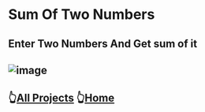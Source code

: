 # Sum Of Two Numbers
## Enter Two Numbers And Get sum of it 
![image](https://lh3.googleusercontent.com/pw/AJFCJaWYsGhusmKet1kGhDVJrdH3ckWaOeuJL8-cdmRNJWntYsk6zffCS0pzylEkMWU_VtQS8MCJUcW5NEYi_F9M5oAvNdxYML-Ul-JFuDo8ZWMF7kOdZ2DK391YCgPyN_7KXD77vXcC4zPPUz-QT6SurNWiO2NBoXkamLY4qBsO3bElOCPRB3_x_vPpoSZFJ6sGaRM7EXY4piOkjFqMsMoppzeLSsRh0JrQi0ioSb5Q1iT2qGxZodBHlqE_IpqP4zDGVUQ4oDnAJEEmNtN9UMnSIAMbhFXD-CvYh4F8n8PouLRZvkM2HddpqaJ_GdpkroU25oeh-QdpSqkUkSsCoebHhitJdtNygz7H4ReAKR7WE3hkN_mLimqS2ez-8rqKb2fK2A3lN-WxHyc2VwXDVKvwZKoc0MF-ONvR-dbgliIZbMthgus3M8ZQgTn-mHHEzmnHlR9rHB71mGW1OIaTVWJ46RuoCnqzNuDrMu3OKRr8WeFwwrfH3EcGBP64evoPfCikbhvkD6YVk8x_yLvO8mReWeM3ZValqfNDMb-pAsRmUtnOJ8XT_eYBIZn51eeSAmddB4Ggwhn5Kb0GfxOE0Y6KRFZU15tRSbZ0EckNzbj6vkVsfPZkKk2VEt7S92gNmaaNZ68XEQHJLJz4YvrGK809vPnMiUQkDnWvXdvOrvWeofgaEo66RToimtS_E_Z0E5shndXkc1fzXPRLgiyrTSqxnP6qtq6GZ6Bbhe9YfM9wIgUFwdn00qkkdYwGNQP5MRA1qG-fAaHtsb5-10oynZ-zuxq19GujrrZfux26shtASZ9W1G3_4OUrtFCRTa4MwRwz-N2Fk8Nmk4v6PXl_bEGice4bwtY-2dy7Jh92Vtub-qckTFUYSRytXadR698bcL7EPYpKKR9yhe6DlXHJAPpF5Q=w320-h665-s-no?authuser=0)
----
##  👆[All Projects](https://github.com/pknatic/Android/tree/master) 👆[Home](https://github.com/pknatic)